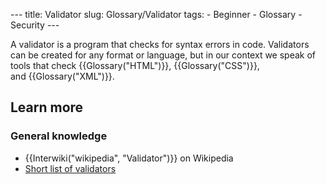 --- title: Validator slug: Glossary/Validator tags: - Beginner - Glossary - Security ---

A validator is a program that checks for syntax errors in code. Validators can be created for any format or language, but in our context we speak of tools that check {{Glossary("HTML")}}, {{Glossary("CSS")}}, and {{Glossary("XML")}}.

Learn more
----------

### General knowledge

-   {{Interwiki("wikipedia", "Validator")}} on Wikipedia
-   [Short list of validators](/en-US/docs/Tools/Validators)
